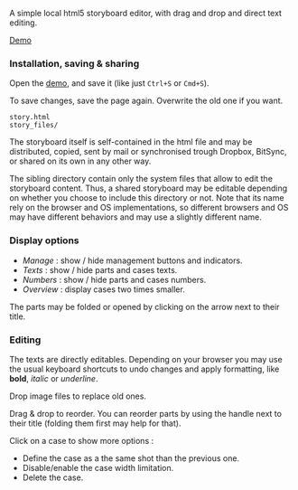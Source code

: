 A simple local html5 storyboard editor, with drag and drop and direct text editing.

[Demo][demo]

[demo]: https://cdn.rawgit.com/nliautaud/storynator/1d4832602627cbb7cc65cec1ba9d9c6555aa9bdd/story.html

### Installation, saving & sharing

Open the [demo][demo], and save it (like just ``Ctrl+S`` or ``Cmd+S``).

To save changes, save the page again. Overwrite the old one if you want.

```
story.html
story_files/
```
The storyboard itself is self-contained in the html file and may be distributed, copied, sent by mail or synchronised trough Dropbox, BitSync, or shared on its own in any other way.

The sibling directory contain only the system files that allow to edit the storyboard content. Thus, a shared storyboard may be editable depending on whether you choose to include this directory or not. Note that its name rely on the browser and OS implementations, so different browsers and OS may have different behaviors and may use a slightly different name. 

### Display options

- *Manage* : show / hide management buttons and indicators.
- *Texts* : show / hide parts and cases texts.
- *Numbers* : show / hide parts and cases numbers.
- *Overview* : display cases two times smaller.

The parts may be folded or opened by clicking on the arrow next to their title.

### Editing

The texts are directly editables. Depending on your browser you may use the usual keyboard shortcuts to undo changes and apply formatting, like **bold**, *italic* or _underline_.

Drop image files to replace old ones.

Drag & drop to reorder. You can reorder parts by using the handle next to their title (folding them first may help for that).

Click on a case to show more options :
- Define the case as a the same shot than the previous one.
- Disable/enable the case width limitation.
- Delete the case.
